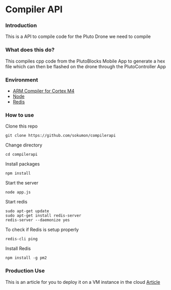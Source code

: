 # Compiler API

### Introduction

This is a API to compile code for the Pluto Drone we need to compile 

### What does this do?

This compiles cpp code from the PlutoBlocks Mobile App to generate a hex file which can then be flashed on the drone through the PlutoController App


### Environment
-  [ARM Compiler for Cortex M4](https://developer.arm.com/downloads/-/gnu-rm/6-2017-q1-update)
- [Node](https://nodejs.org/en/download)
- [Redis](https://redis.io/)

### How to use
Clone this repo
```
git clone https://github.com/sokumon/compilerapi
```
Change directory
```
cd compilerapi
```
Install packages
```
npm install 
```
Start the server 
```
node app.js
```

Start redis
```
sudo apt-get update
sudo apt-get install redis-server
redis-server --daemonize yes
```

To check if Redis is setup properly
```
redis-cli ping
```

Install Redis
```
npm install -g pm2
```



### Production Use

This is an article for you to deploy it on a VM instance in the cloud 
[Article](https://www.freecodecamp.org/news/deploy-nodejs-app-server-to-production/)


